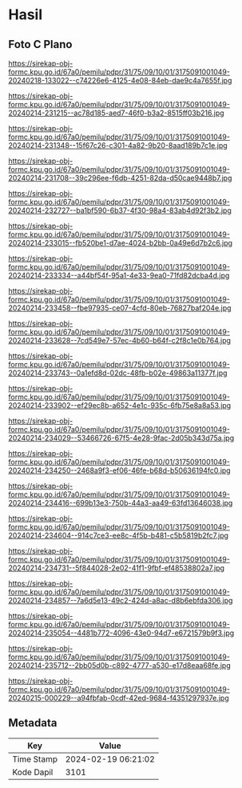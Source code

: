 # Hasil

## Foto C Plano

https://sirekap-obj-formc.kpu.go.id/67a0/pemilu/pdpr/31/75/09/10/01/3175091001049-20240218-133022--c74226e6-4125-4e08-84eb-dae9c4a7655f.jpg

https://sirekap-obj-formc.kpu.go.id/67a0/pemilu/pdpr/31/75/09/10/01/3175091001049-20240214-231215--ac78d185-aed7-46f0-b3a2-8515ff03b216.jpg

https://sirekap-obj-formc.kpu.go.id/67a0/pemilu/pdpr/31/75/09/10/01/3175091001049-20240214-231348--15f67c26-c301-4a82-9b20-8aad189b7c1e.jpg

https://sirekap-obj-formc.kpu.go.id/67a0/pemilu/pdpr/31/75/09/10/01/3175091001049-20240214-231708--39c296ee-f6db-4251-82da-d50cae9448b7.jpg

https://sirekap-obj-formc.kpu.go.id/67a0/pemilu/pdpr/31/75/09/10/01/3175091001049-20240214-232727--ba1bf590-6b37-4f30-98a4-83ab4d92f3b2.jpg

https://sirekap-obj-formc.kpu.go.id/67a0/pemilu/pdpr/31/75/09/10/01/3175091001049-20240214-233015--fb520be1-d7ae-4024-b2bb-0a49e6d7b2c6.jpg

https://sirekap-obj-formc.kpu.go.id/67a0/pemilu/pdpr/31/75/09/10/01/3175091001049-20240214-233334--a44bf54f-95a1-4e33-9ea0-71fd82dcba4d.jpg

https://sirekap-obj-formc.kpu.go.id/67a0/pemilu/pdpr/31/75/09/10/01/3175091001049-20240214-233458--fbe97935-ce07-4cfd-80eb-76827baf204e.jpg

https://sirekap-obj-formc.kpu.go.id/67a0/pemilu/pdpr/31/75/09/10/01/3175091001049-20240214-233628--7cd549e7-57ec-4b60-b64f-c2f8c1e0b764.jpg

https://sirekap-obj-formc.kpu.go.id/67a0/pemilu/pdpr/31/75/09/10/01/3175091001049-20240214-233743--0a1efd8d-02dc-48fb-b02e-49863a11377f.jpg

https://sirekap-obj-formc.kpu.go.id/67a0/pemilu/pdpr/31/75/09/10/01/3175091001049-20240214-233902--ef29ec8b-a652-4e1c-935c-6fb75e8a8a53.jpg

https://sirekap-obj-formc.kpu.go.id/67a0/pemilu/pdpr/31/75/09/10/01/3175091001049-20240214-234029--53466726-67f5-4e28-9fac-2d05b343d75a.jpg

https://sirekap-obj-formc.kpu.go.id/67a0/pemilu/pdpr/31/75/09/10/01/3175091001049-20240214-234250--2468a9f3-ef06-46fe-b68d-b50636194fc0.jpg

https://sirekap-obj-formc.kpu.go.id/67a0/pemilu/pdpr/31/75/09/10/01/3175091001049-20240214-234416--699b13e3-750b-44a3-aa49-63fd13646038.jpg

https://sirekap-obj-formc.kpu.go.id/67a0/pemilu/pdpr/31/75/09/10/01/3175091001049-20240214-234604--914c7ce3-ee8c-4f5b-b481-c5b5819b2fc7.jpg

https://sirekap-obj-formc.kpu.go.id/67a0/pemilu/pdpr/31/75/09/10/01/3175091001049-20240214-234731--5f844028-2e02-41f1-9fbf-ef48538802a7.jpg

https://sirekap-obj-formc.kpu.go.id/67a0/pemilu/pdpr/31/75/09/10/01/3175091001049-20240214-234857--7a6d5e13-49c2-424d-a8ac-d8b6ebfda306.jpg

https://sirekap-obj-formc.kpu.go.id/67a0/pemilu/pdpr/31/75/09/10/01/3175091001049-20240214-235054--4481b772-4096-43e0-94d7-e6721579b9f3.jpg

https://sirekap-obj-formc.kpu.go.id/67a0/pemilu/pdpr/31/75/09/10/01/3175091001049-20240214-235712--2bb05d0b-c892-4777-a530-e17d8eaa68fe.jpg

https://sirekap-obj-formc.kpu.go.id/67a0/pemilu/pdpr/31/75/09/10/01/3175091001049-20240215-000229--a94fbfab-0cdf-42ed-9684-f4351297937e.jpg


## Metadata

| Key        | Value               |
| ---------- | ------------------- |
| Time Stamp | 2024-02-19 06:21:02 |
| Kode Dapil | 3101                |




